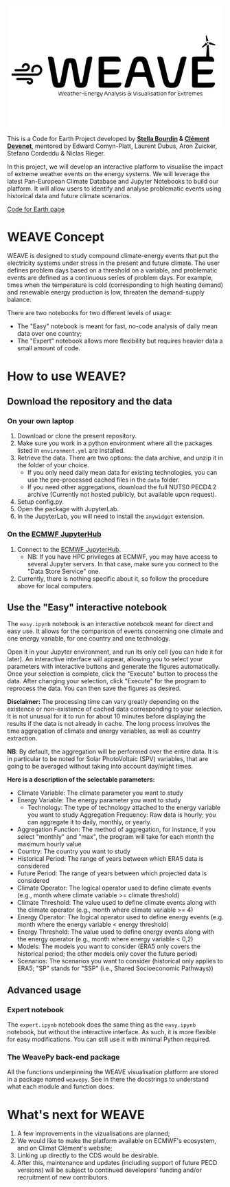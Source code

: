 ![image](logo/Logo/Slide1.png)

This is a Code for Earth Project developed by **[Stella Bourdin](https://stella-bourdin.github.io/) & [Clément Devenet](https://climatclement.com/)**,
mentored by Edward Comyn-Platt, Laurent Dubus, Aron Zuicker, Stefano Cordeddu & Niclas Rieger.

In this project, we will develop an interactive platform to visualise the impact of extreme weather events on the energy systems.
We will leverage the latest Pan-European Climate Database and Jupyter Notebooks to build our platform.
It will allow users to identify and analyse problematic events using historical data and future climate scenarios.

[Code for Earth page](https://codeforearth.ecmwf.int/project/weave-weather-energy-analysis-visualisation-for-extremes/)

# WEAVE Concept
WEAVE is designed to study compound climate-energy events that put the electricity systems under stress in the present and future climate.
The user defines problem days based on a threshold on a variable, and problematic events are defined as a continuous series of problem days. 
For example, times when the temperature is cold (corresponding to high heating demand) and renewable energy production is low, threaten the demand-supply balance. 

There are two notebooks for two different levels of usage: 
* The "Easy" notebook is meant for fast, no-code analysis of daily mean data over one country;
* The "Expert" notebook allows more flexibility but requires heavier data a small amount of code. 

# How to use WEAVE?
## Download the repository and the data
### On your own laptop
1. Download or clone the present repository.
2. Make sure you work in a python environment where all the packages listed in `environment.yml` are installed.
3. Retrieve the data. There are two options: the data archive, and unzip it in the folder of your choice.
   * If you only need daily mean data for existing technologies, you can use the pre-processed cached files in the `data` folder.
   * If you need other aggregations, download the full NUTS0 PECD4.2 archive (Currently not hosted publicly, but available upon request).
4. Setup config.py.
5. Open the package with JupyterLab.
6. In the JupyterLab, you will need to install the `anywidget` extension. 

### On the [ECMWF JupyterHub](jupyterhub.ecmwf.int/)
1. Connect to the [ECMWF JupyterHub](jupyterhub.ecmwf.int/).
   * NB: If you have HPC privileges at ECMWF, you may have access to several Jupyter servers. In that case, make sure you connect to the "Data Store Service" one.
2. Currently, there is nothing specific about it, so follow the procedure above for local computers.

## Use the "Easy" interactive notebook
The `easy.ipynb` notebook is an interactive notebook meant for direct and easy use. It allows for the comparison of events concerning one climate and one energy variable, for one country and one technology. 

Open it in your Jupyter environment, and run its only cell (you can hide it for later). An interactive interface will appear, allowing you to select your parameters with interactive buttons and generate the figures automatically.
Once your selection is complete, click the "Execute" button to process the data.
After changing your selection, click "Execute" for the program to reprocess the data.
You can then save the figures as desired.

**Disclaimer:** The processing time can vary greatly depending on the existence or non-existence of cached data corresponding to your selection. It is not unusual for it to run for about 10 minutes before displaying the results if the data is not already in cache. The long process involves the time aggregation of climate and energy variables, as well as country extraction.

**NB**: By default, the aggregation will be performed over the entire data. It is in particular to be noted for Solar PhotoVoltaic (SPV) variables, that are going to be averaged without taking into account day/night times. 

**Here is a description of the selectable parameters:**
- Climate Variable: The climate parameter you want to study
- Energy Variable: The energy parameter you want to study
    - Technology: The type of technology attached to the energy variable you want to study
Aggregation Frequency: Raw data is hourly; you can aggregate it to daily, monthly, or yearly.
- Aggregation Function: The method of aggregation, for instance, if you select "monthly" and "max", the program will take for each month the maximum hourly value
- Country: The country you want to study
- Historical Period: The range of years between which ERA5 data is considered
- Future Period: The range of years between which projected data is considered
- Climate Operator: The logical operator used to define climate events (e.g., month where climate variable >= climate threshold)
- Climate Threshold: The value used to define climate events along with the climate operator (e.g., month where climate variable >= 4)
- Energy Operator: The logical operator used to define energy events (e.g. month where the energy variable < energy threshold)
- Energy Threshold: The value used to define energy events along with the energy operator (e.g., month where energy variable < 0,2)
- Models: The models you want to consider (ERA5 only covers the historical period; the other models only cover the future period)
- Scenarios: The scenarios you want to consider (historical only applies to ERA5; "SP" stands for "SSP" (i.e., Shared Socioeconomic Pathways))

## Advanced usage

### Expert notebook

The `expert.ipynb` notebook does the same thing as the `easy.ipynb` notebook, but without the interactive interface. As such, it is more flexible for easy modifications. You can still use it with minimal Python required. 

### The WeavePy back-end package
All the functions underpinning the WEAVE visualisation platform are stored in a package named `weavepy`. See in there the docstrings to understand what each module and function does. 

# What's next for WEAVE
1. A few improvements in the vizualisations are planned;
2. We would like to make the platform available on ECMWF's ecosystem, and on Climat Clément's website;
3. Linking up directly to the CDS would be desirable.
4. After this, maintenance and updates (including support of future PECD versions) will be subject to continued developers' funding and/or recruitment of new contributors.
